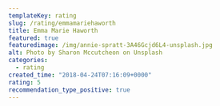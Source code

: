 ```yaml
---
templateKey: rating
slug: /rating/emmamariehaworth
title: Emma Marie Haworth
featured: true
featuredimage: /img/annie-spratt-3A46Gcjd6L4-unsplash.jpg
alt: Photo by Sharon Mccutcheon on Unsplash
categories:
  - rating
created_time: "2018-04-24T07:16:09+0000"
rating: 5
recommendation_type_positive: true
---
```

